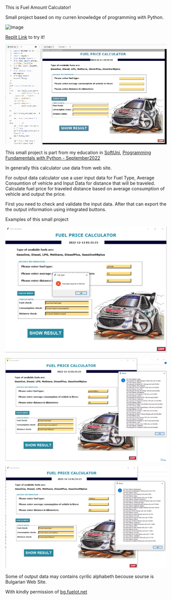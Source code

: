 This is Fuel Amount Calculator!

Small project based on my curren knowledge of programming with Python.

<img alt='Image' width="300px" src="https://media.istockphoto.com/id/1021166110/vector/fuel-gauge-full-tank-round-black-car-dashboard-3d-device-on-metal-perforated-background.jpg?s=612x612&w=0&k=20&c=cgwbCR58HyAcrwr25ibEKiJ29uusehPl9fcoEjoslbs="/>


[Replit Link](https://replit.com/@qceka88/Fuel-Calculator-Small-Project#main.py) to try it!

![img.png](replit.png)


This small project is part from my education in [SoftUni](https://softuni.bg/),
[Programming Fundamentals with Python - September2022](https://softuni.bg/trainings/3840/programming-fundamentals-with-python-september-2022)

In generally this  calculator use data from web site.

For output data calculator use a user input data for Fuel Type, Average Consumtion of 
vehicle and Input Data for distance that will be traveled. Calculate fuel price for 
traveled distance based on average consumption of vehicle and output the price.

First you need to check and validate the input data. After that can export the 
the output information using integrated buttons.

Examples of this small project

![img.png](example01.png)


![img.png](example02.png)


![img.png](example03.png)


Some of output data may contains cyrilic alphabeth becouse sourse is Bulgarian Web Site.

With kindly permission of  [bg.fuelot.net](https://bg.fuelo.net/)

